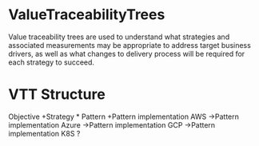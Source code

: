 # ValueTraceabilityTrees
Value traceability trees are used to understand what strategies and associated measurements may be appropriate to address target business drivers, as well as what changes to delivery process will be required for each strategy to succeed.

# VTT Structure

Objective
    +Strategy
            * Pattern
                    +Pattern implementation AWS
                    ->Pattern implementation Azure
                    ->Pattern implementation GCP
                    ->Pattern implementation K8S ?
